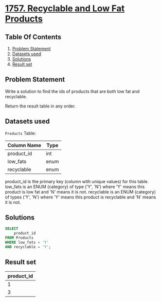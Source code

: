 # [1757. Recyclable and Low Fat Products](https://leetcode.com/problems/recyclable-and-low-fat-products/description/)

## Table Of Contents
1. [Problem Statement]()
2. [Datasets used]()
3. [Solutions]()
4. [Result set]()

## Problem Statement

Write a solution to find the ids of products that are both low fat and recyclable.

Return the result table in any order.

## Datasets used

```Products``` Table:

| Column Name | Type    |
| ----------- | ------- |
| product_id  | int     |
| low_fats    | enum    |
| recyclable  | enum    |

product_id is the primary key (column with unique values) for this table.
low_fats is an ENUM (category) of type ('Y', 'N') where 'Y' means this product is low fat and 'N' means it is not.
recyclable is an ENUM (category) of types ('Y', 'N') where 'Y' means this product is recyclable and 'N' means it is not.

## Solutions

```sql
SELECT
    product_id
FROM Products
WHERE low_fats = 'Y'
AND recyclable = 'Y';
```

## Result set

| product_id |
| ---------- |
| 1          |
| 3          |